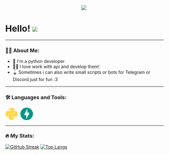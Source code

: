 <div id="header" align="center">
  <img src="https://media1.tenor.com/m/LbQNdE7GlM4AAAAC/felix-argyle.gif" width="300"/>
  <img src="https://komarev.com/ghpvc/?username=bessonicaa&style=flat-square&color=blue" alt=""/>
</div>

<h1>
  Hello!
  <img src="https://media.giphy.com/media/hvRJCLFzcasrR4ia7z/giphy.gif" width="30px"/>
</h1>

---

### :woman_technologist: About Me:
- 👻 I'm a python developer
- 👩‍💻 I love work with api and develop them!
- 🪀 Sometimes i can also write small scripts or bots for Telegram or Discord just for fun :3

---

### :hammer_and_wrench: Languages and Tools:
<div>
  <img src="https://github.com/devicons/devicon/blob/master/icons/python/python-plain.svg" title="Python" alt="Python" width="40" height="40"/>&nbsp;
  <img src="https://github.com/devicons/devicon/blob/master/icons/fastapi/fastapi-plain.svg" title="fastapi" alt="fastapi" width="40" height="40"/>&nbsp;
</div>

---

### :fire: My Stats: 
      
[![GitHub Streak](http://github-readme-streak-stats.herokuapp.com?user=bessonicaa&theme=dark&background=000000)](https://git.io/streak-stats)
[![Top Langs](https://github-readme-stats.vercel.app/api/top-langs/?username=bessonicaa)](https://github.com/anuraghazra/github-readme-stats)
    

